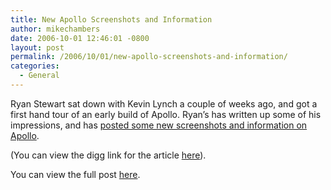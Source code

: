 ```yaml
---
title: New Apollo Screenshots and Information
author: mikechambers
date: 2006-10-01 12:46:01 -0800
layout: post
permalink: /2006/10/01/new-apollo-screenshots-and-information/
categories:
  - General
---
```



Ryan Stewart sat down with Kevin Lynch a couple of weeks ago, and got a first hand tour of an early build of Apollo. Ryan&#8217;s has written up some of his impressions, and has [posted some new screenshots and information on Apollo][1].

(You can view the digg link for the article [here][2]).

You can view the full post [here][1].

 [1]: http://blogs.zdnet.com/Stewart/?p=127
 [2]: http://digg.com/tech_news/A_tour_of_Adobe_s_Apollo_project_with_Kevin_Lynch